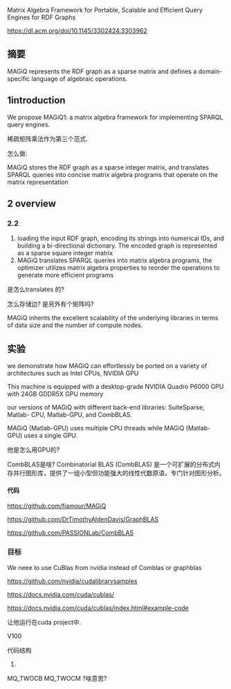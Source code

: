Matrix Algebra Framework for Portable, Scalable and Efficient Query Engines for RDF Graphs

https://dl.acm.org/doi/10.1145/3302424.3303962

## 摘要

MAGiQ represents the RDF graph as a sparse matrix and defines a domain-specific language of algebraic operations.

## 1introduction

We propose MAGiQ1: a matrix algebra framework for implementing SPARQL query engines.

稀疏矩阵乘法作为第三个范式. 

怎么做:

MAGiQ stores the RDF graph as a sparse integer matrix, and translates SPARQL queries into concise matrix algebra programs that operate on the matrix representation

## 2 overview

### 2.2

1.  loading the input RDF graph, encoding its strings into numerical IDs, and building a bi-directional dictionary. The encoded graph is represented as a sparse square integer matrix
2. MAGiQ translates SPARQL queries into matrix algebra programs,  the optimizer utilizes matrix algebra properties to reorder the operations to generate more efficient programs

是怎么translates 的?

怎么存储边? 是另外有个矩阵吗? 

MAGiQ inherits the excellent scalability of the underlying libraries in terms of data size and the number of compute nodes. 

## 实验

we demonstrate how MAGiQ can effortlessly be ported on a variety of architectures such as Intel CPUs, NVIDIA GPU

This machine is equipped with a desktop-grade NVIDIA Quadro P6000 GPU with 24GB GDDR5X GPU memory

our versions of MAGiQ with different back-end libraries: SuiteSparse, Matlab- CPU, Matlab-GPU, and CombBLAS. 

MAGiQ (Matlab-GPU) uses multiple CPU threads while MAGiQ (Matlab-GPU) uses a single GPU.

他是怎么用GPU的? 

CombBLAS是啥?  Combinatorial BLAS (CombBLAS) 是一个可扩展的分布式内存并行图形库，提供了一组小型但功能强大的线性代数原语，专门针对图形分析。



#### 代码

https://github.com/fjamour/MAGiQ

https://github.com/DrTimothyAldenDavis/GraphBLAS

https://github.com/PASSIONLab/CombBLAS

### 目标

We neee to use CuBlas from nvidia instead of Comblas or graphblas

https://github.com/nvidia/cudalibrarysamples

https://docs.nvidia.com/cuda/cublas/

https://docs.nvidia.com/cuda/cublas/index.html#example-code

让他运行在cuda project中. 

V100

代码结构

1. 

MQ_TWOCB MQ_TWOCM ?啥意思?
